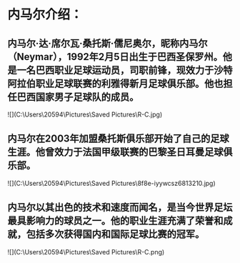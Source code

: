 # 内马尔介绍：

## 内马尔·达·席尔瓦·桑托斯·儒尼奥尔，昵称内马尔（Neymar），1992年2月5日出生于巴西圣保罗州。他是一名巴西职业足球运动员，司职前锋，现效力于沙特阿拉伯职业足球联赛的利雅得新月足球俱乐部。他也担任巴西国家男子足球队的成员。

![](C:\Users\20594\Pictures\Saved Pictures\R-C.jpg)

## 内马尔在2003年加盟桑托斯俱乐部开始了自己的足球生涯。他曾效力于法国甲级联赛的巴黎圣日耳曼足球俱乐部。

![](C:\Users\20594\Pictures\Saved Pictures\8f8e-iyywcsz6813210.jpg)

## 内马尔以其出色的技术和速度而闻名，是当今世界足坛最具影响力的球员之一。他的职业生涯充满了荣誉和成就，包括多次获得国内和国际足球比赛的冠军。

![](C:\Users\20594\Pictures\Saved Pictures\R-C.png)